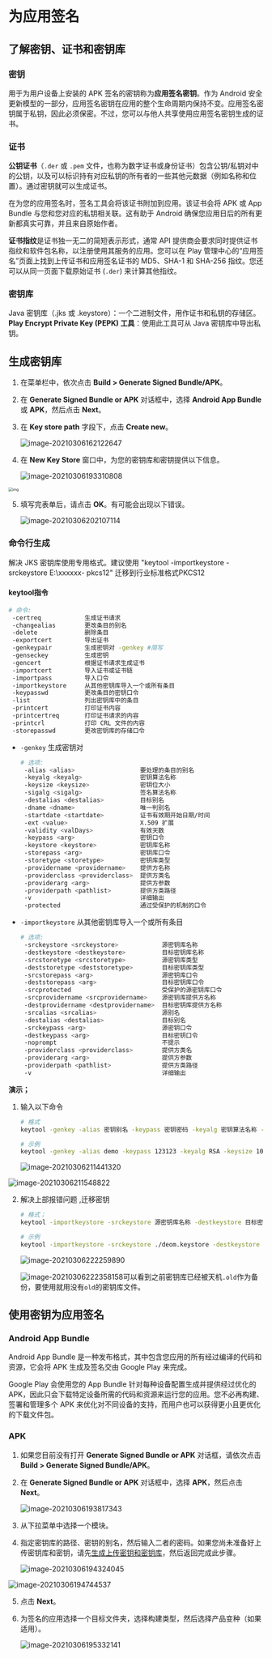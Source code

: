 # 为应用签名



## 了解密钥、证书和密钥库

### 密钥

用于为用户设备上安装的 APK 签名的密钥称为**应用签名密钥**。作为 Android 安全更新模型的一部分，应用签名密钥在应用的整个生命周期内保持不变。应用签名密钥属于私钥，因此必须保密。不过，您可以与他人共享使用应用签名密钥生成的证书。

### 证书

**公钥证书**（`.der` 或 `.pem` 文件，也称为数字证书或身份证书）包含公钥/私钥对中的公钥，以及可以标识持有对应私钥的所有者的一些其他元数据（例如名称和位置）。通过密钥就可以生成证书。

在为您的应用签名时，签名工具会将该证书附加到应用。该证书会将 APK 或 App Bundle 与您和您对应的私钥相关联。这有助于 Android 确保您应用日后的所有更新都真实可靠，并且来自原始作者。

**证书指纹**是证书独一无二的简短表示形式，通常 API 提供商会要求同时提供证书指纹和软件包名称，以注册使用其服务的应用。您可以在 Play 管理中心的“应用签名”页面上找到上传证书和应用签名证书的 MD5、SHA-1 和 SHA-256 指纹。您还可以从同一页面下载原始证书 (`.der`) 来计算其他指纹。

### 密钥库

Java 密钥库（.jks 或 .keystore）：一个二进制文件，用作证书和私钥的存储区。**Play Encrypt Private Key (PEPK) 工具**：使用此工具可从 Java 密钥库中导出私钥。



## 生成密钥库

1. 在菜单栏中，依次点击 **Build > Generate Signed Bundle/APK**。

2. 在 **Generate Signed Bundle or APK** 对话框中，选择 **Android App Bundle** 或 **APK**，然后点击 **Next**。

3. 在 **Key store path** 字段下，点击 **Create new**。

   ![image-20210306162122647](signature-images/image-20210306162122647.png)

4. 在 **New Key Store** 窗口中，为您的密钥库和密钥提供以下信息。

   ![image-20210306193310808](signature-images/image-20210306193310808.png)

<img src="signature-images/keystore-wizard_2x.png" alt="img" style="zoom:50%;" />

5. 填写完表单后，请点击 **OK**。有可能会出现以下错误。

   ![image-20210306202107114](signature-images/image-20210306202107114.png)

### 命令行生成

解决 JKS 密钥库使用专用格式。建议使用 "keytool -importkeystore -srckeystore E:\xxxxxx- pkcs12" 迁移到行业标准格式PKCS12

#### keytool指令

```bash
# 命令:
 -certreq            生成证书请求
 -changealias        更改条目的别名
 -delete             删除条目
 -exportcert         导出证书
 -genkeypair         生成密钥对 -genkey #简写
 -genseckey          生成密钥
 -gencert            根据证书请求生成证书
 -importcert         导入证书或证书链
 -importpass         导入口令
 -importkeystore     从其他密钥库导入一个或所有条目
 -keypasswd          更改条目的密钥口令
 -list               列出密钥库中的条目
 -printcert          打印证书内容
 -printcertreq       打印证书请求的内容
 -printcrl           打印 CRL 文件的内容
 -storepasswd        更改密钥库的存储口令
```

- `-genkey` 生成密钥对

  ```bash
  # 选项:
   -alias <alias>                  要处理的条目的别名
   -keyalg <keyalg>                密钥算法名称
   -keysize <keysize>              密钥位大小
   -sigalg <sigalg>                签名算法名称
   -destalias <destalias>          目标别名
   -dname <dname>                  唯一判别名
   -startdate <startdate>          证书有效期开始日期/时间
   -ext <value>                    X.509 扩展
   -validity <valDays>             有效天数
   -keypass <arg>                  密钥口令
   -keystore <keystore>            密钥库名称
   -storepass <arg>                密钥库口令
   -storetype <storetype>          密钥库类型
   -providername <providername>    提供方名称
   -providerclass <providerclass>  提供方类名
   -providerarg <arg>              提供方参数
   -providerpath <pathlist>        提供方类路径
   -v                              详细输出
   -protected                      通过受保护的机制的口令
  ```

- `-importkeystore`  从其他密钥库导入一个或所有条目

  ```bash
  # 选项:
   -srckeystore <srckeystore>            源密钥库名称
   -destkeystore <destkeystore>          目标密钥库名称
   -srcstoretype <srcstoretype>          源密钥库类型
   -deststoretype <deststoretype>        目标密钥库类型
   -srcstorepass <arg>                   源密钥库口令
   -deststorepass <arg>                  目标密钥库口令
   -srcprotected                         受保护的源密钥库口令
   -srcprovidername <srcprovidername>    源密钥库提供方名称
   -destprovidername <destprovidername>  目标密钥库提供方名称
   -srcalias <srcalias>                  源别名
   -destalias <destalias>                目标别名
   -srckeypass <arg>                     源密钥口令
   -destkeypass <arg>                    目标密钥口令
   -noprompt                             不提示
   -providerclass <providerclass>        提供方类名
   -providerarg <arg>                    提供方参数
   -providerpath <pathlist>              提供方类路径
   -v                                    详细输出
  ```

  

**演示；**

1. 输入以下命令

   ```bash
   # 格式
   keytool -genkey -alias 密钥别名 -keypass 密钥密码 -keyalg 密钥算法名称 -keysize 密钥位大小 -validity 有效天数 -keystore 密钥库名称（包含路径.keystore） -storepass 密钥库密码
   
   # 示例
   keytool -genkey -alias demo -keypass 123123 -keyalg RSA -keysize 1024 -validity 366 -keystore ./deom.keystore -storepass 321321
   ```

   ![image-20210306211441320](signature-images/image-20210306211441320.png)

 ![image-20210306211548822](signature-images/image-20210306211548822.png)

2. 解决上部报错问题 ,迁移密钥

   ```bash
   # 格式；
   keytool -importkeystore -srckeystore 源密钥库名称 -destkeystore 目标密钥库名称 -deststorepass  目标密钥库密码 -deststoretype 目标密钥库类型
   
   # 示例
   keytool -importkeystore -srckeystore ./deom.keystore -destkeystore ./deom.keystore -deststorepass 123123 -deststoretype pkcs12
   ```

   ![image-20210306222259890](signature-images/image-20210306222259890.png)

   ![image-20210306222358158](signature-images/image-20210306222358158.png)可以看到之前密钥库已经被天机`.old`作为备份，要使用就用没有`old`的密钥库文件。



## 使用密钥为应用签名

### Android App Bundle 

Android App Bundle 是一种发布格式，其中包含您应用的所有经过编译的代码和资源，它会将 APK 生成及签名交由 Google Play 来完成。

Google Play 会使用您的 App Bundle 针对每种设备配置生成并提供经过优化的 APK，因此只会下载特定设备所需的代码和资源来运行您的应用。您不必再构建、签署和管理多个 APK 来优化对不同设备的支持，而用户也可以获得更小且更优化的下载文件包。

### APK

1. 如果您目前没有打开 **Generate Signed Bundle or APK** 对话框，请依次点击 **Build > Generate Signed Bundle/APK**。

2. 在 **Generate Signed Bundle or APK** 对话框中，选择  **APK**，然后点击 **Next**。

   ![image-20210306193817343](signature-images/image-20210306193817343.png)

3. 从下拉菜单中选择一个模块。

4. 指定密钥库的路径、密钥的别名，然后输入二者的密码。如果您尚未准备好上传密钥库和密钥，请先[生成上传密钥和密钥库](#生成密钥库)，然后返回完成此步骤。

   ![image-20210306194324045](signature-images/image-20210306194324045.png)

![image-20210306194744537](signature-images/image-20210306194744537.png)

5. 点击 **Next**。

6. 为签名的应用选择一个目标文件夹，选择构建类型，然后选择产品变种（如果适用）。

   ![image-20210306195332141](signature-images/image-20210306195332141.png)